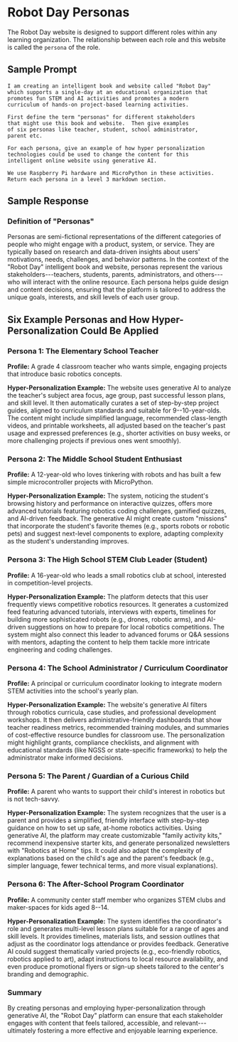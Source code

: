 # Robot Day Personas

The Robot Day website is designed to support different roles within any learning organization.  The relationship between each role and this website is called the ```persona``` of the role.

## Sample Prompt

```linenums="0"
I am creating an intelligent book and website called "Robot Day"
which supports a single-day at an educational organization that
promotes fun STEM and AI activities and promotes a modern
curriculum of hands-on project-based learning activities.

First define the term "personas" for different stakeholders
that might use this book and website.  Then give examples
of six personas like teacher, student, school administrator,
parent etc.

For each persona, give an example of how hyper personalization
technologies could be used to change the content for this
intelligent online website using generative AI.

We use Raspberry Pi hardware and MicroPython in these activities.
Return each persona in a level 3 markdown section.
```

## Sample Response

### Definition of "Personas"

Personas are semi-fictional representations of the different categories of people who might engage with a product, system, or service. They are typically based on research and data-driven insights about users' motivations, needs, challenges, and behavior patterns. In the context of the "Robot Day" intelligent book and website, personas represent the various stakeholders---teachers, students, parents, administrators, and others---who will interact with the online resource. Each persona helps guide design and content decisions, ensuring that the platform is tailored to address the unique goals, interests, and skill levels of each user group.


## Six Example Personas and How Hyper-Personalization Could Be Applied

### Persona 1: The Elementary School Teacher

**Profile:** A grade 4 classroom teacher who wants simple, engaging projects that introduce basic robotics concepts.

**Hyper-Personalization Example:**
The website uses generative AI to analyze the teacher's subject area focus, age group, past successful lesson plans, and skill level. It then automatically curates a set of step-by-step project guides, aligned to curriculum standards and suitable for 9--10-year-olds. The content might include simplified language, recommended class-length videos, and printable worksheets, all adjusted based on the teacher's past usage and expressed preferences (e.g., shorter activities on busy weeks, or more challenging projects if previous ones went smoothly).

### Persona 2: The Middle School Student Enthusiast

**Profile:** A 12-year-old who loves tinkering with robots and has built a few simple microcontroller projects with MicroPython.

**Hyper-Personalization Example:**
The system, noticing the student's browsing history and performance on interactive quizzes, offers more advanced tutorials featuring robotics coding challenges, gamified quizzes, and AI-driven feedback. The generative AI might create custom "missions" that incorporate the student's favorite themes (e.g., sports robots or robotic pets) and suggest next-level components to explore, adapting complexity as the student's understanding improves.

### Persona 3: The High School STEM Club Leader (Student)

**Profile:** A 16-year-old who leads a small robotics club at school, interested in competition-level projects.

**Hyper-Personalization Example:**
The platform detects that this user frequently views competitive robotics resources. It generates a customized feed featuring advanced tutorials, interviews with experts, timelines for building more sophisticated robots (e.g., drones, robotic arms), and AI-driven suggestions on how to prepare for local robotics competitions. The system might also connect this leader to advanced forums or Q&A sessions with mentors, adapting the content to help them tackle more intricate engineering and coding challenges.

### Persona 4: The School Administrator / Curriculum Coordinator

**Profile:** A principal or curriculum coordinator looking to integrate modern STEM activities into the school's yearly plan.

**Hyper-Personalization Example:**
The website's generative AI filters through robotics curricula, case studies, and professional development workshops. It then delivers administrative-friendly dashboards that show teacher readiness metrics, recommended training modules, and summaries of cost-effective resource bundles for classroom use. The personalization might highlight grants, compliance checklists, and alignment with educational standards (like NGSS or state-specific frameworks) to help the administrator make informed decisions.

### Persona 5: The Parent / Guardian of a Curious Child

**Profile:** A parent who wants to support their child's interest in robotics but is not tech-savvy.

**Hyper-Personalization Example:**
The system recognizes that the user is a parent and provides a simplified, friendly interface with step-by-step guidance on how to set up safe, at-home robotics activities. Using generative AI, the platform may create customizable "family activity kits," recommend inexpensive starter kits, and generate personalized newsletters with "Robotics at Home" tips. It could also adapt the complexity of explanations based on the child's age and the parent's feedback (e.g., simpler language, fewer technical terms, and more visual explanations).

### Persona 6: The After-School Program Coordinator

**Profile:** A community center staff member who organizes STEM clubs and maker-spaces for kids aged 8--14.

**Hyper-Personalization Example:**
The system identifies the coordinator's role and generates multi-level lesson plans suitable for a range of ages and skill levels. It provides timelines, materials lists, and session outlines that adjust as the coordinator logs attendance or provides feedback. Generative AI could suggest thematically varied projects (e.g., eco-friendly robotics, robotics applied to art), adapt instructions to local resource availability, and even produce promotional flyers or sign-up sheets tailored to the center's branding and demographic.

### Summary

By creating personas and employing hyper-personalization through generative AI, the "Robot Day" platform can ensure that each stakeholder engages with content that feels tailored, accessible, and relevant---ultimately fostering a more effective and enjoyable learning experience.
